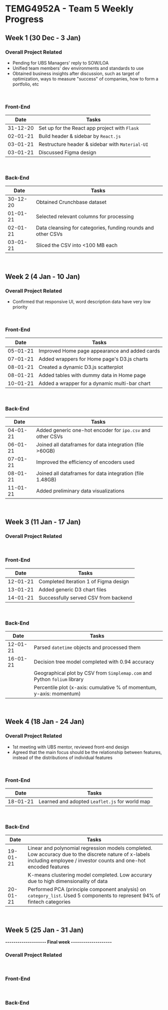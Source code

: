# TEMG4952A - Team 5 Weekly Progress

## Week 1 (30 Dec - 3 Jan)

### Overall Project Related
* Pending for UBS Managers' reply to SOW/LOA
* Unified team members' dev environments and standards to use
* Obtained business insights after discussion, such as target of optimization, ways to measure "success" of companies, how to form a portfolio, etc

<br/>

### Front-End
| Date     | Tasks                                           |
|----------|-------------------------------------------------|
| 31-12-20 | Set up for the React app project with `Flask`   |
| 02-01-21 | Build header & sidebar by `React.js`            |
| 03-01-21 | Restructure header & sidebar with `Material-UI` |
| 03-01-21 | Discussed Figma design                          |

<br/>

### Back-End
| Date     | Tasks                                                        |
|----------|--------------------------------------------------------------|
| 30-12-20 | Obtained Crunchbase dataset                                  |
| 01-01-21 | Selected relevant columns for processing                     |
| 02-01-21 | Data cleansing for categories, funding rounds and other CSVs |
| 03-01-21 | Sliced the CSV into <100 MB each                             |

<br/>

## Week 2 (4 Jan - 10 Jan)

### Overall Project Related
* Confirmed that responsive UI, word description data have very low priority

<br/>

### Front-End
| Date     | Tasks                                         |
|----------|-----------------------------------------------|
| 05-01-21 | Improved Home page appearance and added cards |
| 07-01-21 | Added wrappers for Home page's D3.js charts   |
| 08-01-21 | Created a dynamic D3.js scatterplot           |
| 08-01-21 | Added tables with dummy data in Home page     |
| 10-01-21 | Added a wrapper for a dynamic multi-bar chart |

<br/>

### Back-End
| Date     | Tasks                                                      |
|----------|------------------------------------------------------------|
| 04-01-21 | Added generic one-hot encoder for `ipo.csv` and other CSVs |
| 06-01-21 | Joined all dataframes for data integration (file >60GB)    |
| 07-01-21 | Improved the efficiency of encoders used                   |
| 08-01-21 | Joined all dataframes for data integration (file 1.48GB)   |
| 11-01-21 | Added preliminary data visualizations                      |

<br/>

## Week 3 (11 Jan - 17 Jan)
### Overall Project Related

<br/>

### Front-End
| Date     | Tasks                                 |
|----------|---------------------------------------|
| 12-01-21 | Completed Iteration 1 of Figma design |
| 13-01-21 | Added generic D3 chart files          |
| 14-01-21 | Successfully served CSV from backend  |

<br/>

### Back-End
| Date     | Tasks                                                                     |
|----------|---------------------------------------------------------------------------|
| 12-01-21 | Parsed `datetime` objects and processed them                              |
| 16-01-21 | Decision tree model completed with 0.94 accuracy                          |
|          | Geographical plot by CSV from `Simplemap.com` and Python `folium` library |
|          | Percentile plot (x-axis: cumulative % of momentum, y-axis: momentum)      |

<br/>

## Week 4 (18 Jan - 24 Jan)
### Overall Project Related
* 1st meeting with UBS mentor, reviewed front-end design
* Agreed that the main focus should be the relationship between features, instead of the distributions of individual features

<br/>

### Front-End
| Date     | Tasks                                          |
|----------|------------------------------------------------|
| 18-01-21 | Learned and adopted `Leaflet.js` for world map |
<br/>

### Back-End
| Date     | Tasks                                                                                                                                                                    |
|----------|--------------------------------------------------------------------------------------------------------------------------------------------------------------------------|
| 19-01-21 | Linear and polynomial regression models completed. Low accuracy due to the discrete nature of x-labels including employee / investor counts and one-hot encoded features |
|          | K-means clustering model completed. Low accurary due to high dimensionality of data                                                                                      |
| 20-01-21 | Performed PCA (principle component analysis) on `category_list`. Used 5 components to represent 94% of fintech categories                                                |
<br/>

## Week 5 (25 Jan - 31 Jan)
**--------------------    Final week    --------------------**
### Overall Project Related
<br/>

### Front-End
<br/>

### Back-End
<br/>